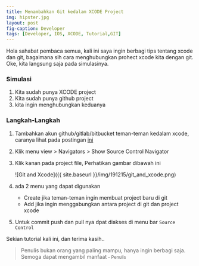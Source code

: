 ```yaml
---
title: Menambahkan Git kedalam XCODE Project
img: hipster.jpg
layout: post
fig-caption: Developer
tags: [Developer, IOS, XCODE, Tutorial,GIT]
---
```



Hola sahabat pembaca semua, kali ini saya ingin berbagi tips tentang xcode dan git, bagaimana sih cara menghubungkan prohect xcode kita dengan git. Oke, kita langsung saja pada simulasinya.
<!--more-->

### Simulasi ###
1. Kita sudah punya XCODE project
2. Kita sudah punya github project
3. kita ingin menghubungkan keduanya

### Langkah-Langkah ###
1. Tambahkan akun github/gitlab/bitbucket teman-teman kedalam xcode, caranya lihat pada postingan [ini](https://thengoding.com/2019/12/15/menambahkan-akun-git-kedalam-xcode/)

2. Klik menu view > Navigators > Show Source Control Navigator

3. Klik kanan pada project file, Perhatikan gambar dibawah ini

      ![Git and Xcode]({{ site.baseurl }}/img/191215/git_and_xcode.png)

4. ada 2 menu yang dapat digunakan

   - Create jika teman-teman ingin membuat project baru di git
   - Add jika ingin menggabungkan antara project di git dan project xcode

5. Untuk commit push dan pull nya dpat diakses di menu bar `Source Control`

Sekian tutorial kali ini, dan terima kasih..

>Penulis bukan orang yang paling mampu, hanya ingin berbagi saja. Semoga dapat mengambil manfaat<small> - Penulis</small>